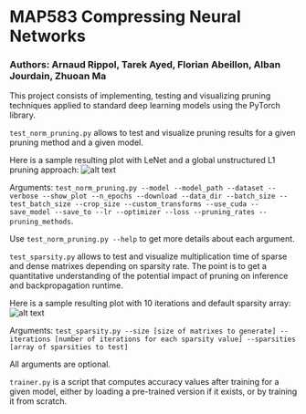 # MAP583 Compressing Neural Networks
### Authors: Arnaud Rippol, Tarek Ayed, Florian Abeillon, Alban Jourdain, Zhuoan Ma



This project consists of implementing, testing and visualizing pruning techniques applied to standard deep learning models using the PyTorch library.



```test_norm_pruning.py``` allows to test and visualize pruning results for a given pruning method and a given model.

Here is a sample resulting plot with LeNet and a global unstructured L1 pruning approach:
![alt text](https://github.com/arnaud-rippol/pruning-project/blob/master/figures/pruning_results_LeNet_global_unstructured.png "Logo Title Text 1")

Arguments: 
```test_norm_pruning.py --model --model_path --dataset --verbose --show_plot --n_epochs --download --data_dir --batch_size --test_batch_size --crop_size --custom_transforms --use_cuda --save_model --save_to --lr --optimizer --loss --pruning_rates --pruning_methods```.

Use ```test_norm_pruning.py --help``` to get more details about each argument.



```test_sparsity.py``` allows to test and visualize multiplication time of sparse and dense matrixes depending on sparsity rate. The point is to get a quantitative understanding of the potential impact of pruning on inference and backpropagation runtime.

Here is a sample resulting plot with 10 iterations and default sparsity array:
![alt text](https://github.com/arnaud-rippol/pruning-project/blob/master/figures/test_sparsity.png "Logo Title Text 1")

Arguments: 
```test_sparsity.py --size [size of matrixes to generate] --iterations [number of iterations for each sparsity value] --sparsities [array of sparsities to test]```

All arguments are optional.



```trainer.py``` is a script that computes accuracy values after training for a given model, either by loading a pre-trained version if it exists, or by training it from scratch.
